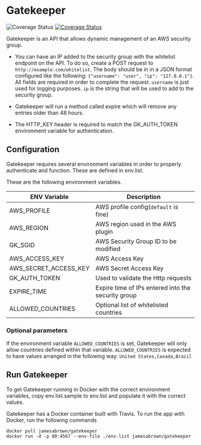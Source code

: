 # Gatekeeper
![Coverage Status](https://travis-ci.org/jamesabrown/gatekeeper.svg?branch=master) [![Coverage Status](https://coveralls.io/repos/github/jamesabrown/gatekeeper/badge.svg?branch=master)](https://coveralls.io/github/jamesabrown/gatekeeper?branch=master)

Gatekeeper is an API that allows dynamic management of an AWS security group. 

* You can have an IP added to the security group with the whitelist endpoint on the API. 
 To do so, create a POST request to `http://example.com/whitelist`. The body should be in
 in a JSON format configured like the following: `{"username": "user", "ip": "127.0.0.1"}`.
 All fields are required in order to complete the request. `username` is just used for 
 logging purposes. `ip` is the string that will be used to add to the security group. 
 
* Gatekeeper will run a method called expire which will remove any entries older than 48 hours.

* The HTTP_KEY header is required to match the GK_AUTH_TOKEN environment variable for authentication. 

## Configuration
Gatekeeper requires several environment variables in order to properly authenticate and function. These are defined in env.list.

These are the following environment variables. 

ENV Variable                    | Description
------------------------------- | ----------------------------------------------
AWS_PROFILE                     | AWS profile config(`default` is fine)
AWS_REGION                      | AWS region used in the AWS plugin
GK_SGID                         | AWS Security Group ID to be modified
AWS_ACCESS_KEY                  | AWS Access Key
AWS_SECRET_ACCESS_KEY           | AWS Secret Access Key
GK_AUTH_TOKEN                   | Used to validate the Http requests
EXPIRE_TIME                     | Expire time of IPs entered into the security group
ALLOWED_COUNTRIES               | Optional list of whitelisted countries

### Optional parameters
If the environment variable `ALLOWED_COUNTRIES` is set, Gatekeeper will only allow countries defined within that variable.
`ALLOWED_COUNTRIES` is expected to have values arranged in the following way: `United States,Canada,Brazil`

## Run Gatekeeper
To get Gatekeeper running in Docker with the correct environment variables, copy env.list.sample to env.list and 
populate it with the correct values.

Gatekeeper has a Docker container built with Travis. To run the app with Docker, run the following commands

```shell
docker pull jamesabrown/gatekeeper
docker run -d -p 80:4567 --env-file ./env.list jamesabrown/gatekeeper
```

